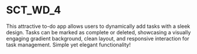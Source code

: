 # SCT_WD_4
This attractive to-do app allows users to dynamically add tasks with a sleek design. Tasks can be marked as complete or deleted, showcasing a visually engaging gradient background, clean layout, and responsive interaction for task management. Simple yet elegant functionality!
